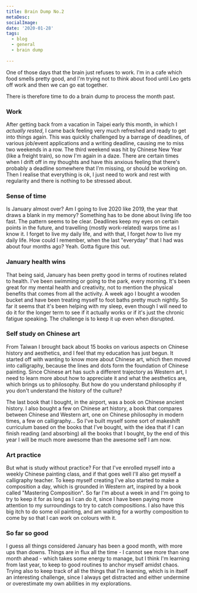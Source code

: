 ```yaml
---
title: Brain Dump No.2
metaDesc: 
socialImage: 
date: '2020-01-28'
tags:
  - blog
  - general
  - brain dump
 
---
```


One of those days that the brain just refuses to work. I'm in a cafe which food smells pretty good, and I'm trying not to think about food until Leo gets off work and then we can go eat together. 

There is therefore time to do a brain dump to process the month past. 

### Work
After getting back from a vacation in Taipei early this month, in which I *actually rested*, I came back feeling very much refreshed and ready to get into things again. This was quickly challenged by a barrage of deadlines, of various job/event applications and a writing deadline, causing me to miss two weekends in a row. The third weekend was hit by Chinese New Year (like a freight train), so now I'm again in a daze. There are certain times when I drift off in my thoughts and have this anxious feeling that there's probably a deadline somewhere that I'm missing, or should be working on. Then I realise that everything is ok, I just need to work and rest with regularity and there is nothing to be stressed about.  

### Sense of time
Is January almost over? Am I going to live 2020 like 2019, the year that draws a blank in my memory? Something has to be done about living life too fast. The pattern seems to be clear. Deadlines keep my eyes on certain points in the future, and travelling (mostly work-related) warps time as I know it. I forget to live my daily life, and with that, I forget *how* to live my daily life. How could I remember, when the last "everyday" that I had was about four months ago? Yeah. Gotta figure this out. 

### January health wins
That being said, January has been pretty good in terms of routines related to health. I've been swimming or going to the park, every morning. It's been great for my mental health and creativity, not to mention the physical benefits that comes from all the activity. A week ago I bought a wooden bucket and have been treating myself to foot baths pretty much nightly. So far it seems that it's been helping with my sleep, even though I will need to do it for the longer term to see if it actually works or if it's just the chronic fatigue speaking. The challenge is to keep it up even when disrupted. 

### Self study on Chinese art
From Taiwan I brought back about 15 books on various aspects on Chinese history and aesthetics, and I feel that my education has just begun. It started off with wanting to know more about Chinese art, which then moved into calligraphy, because the lines and dots form the foundation of Chinese painting. Since Chinese art has such a different trajectory as Western art, I need to learn more about how to appreciate it and what the aesthetics are, which brings us to philosophy. But how do you understand philosophy if you don't understand the history of the culture? 

The last book that I bought, in the airport, was a book on Chinese ancient history. I also bought a few on Chinese art history, a book that compares between Chinese and Western art, one on Chinese philosophy in modern times, a few on calligraphy... So I've built myself some sort of makeshift curriculum based on the books that I've bought, with the idea that if I can finish reading (and absorbing) all the books that I bought, by the end of this year I will be much more awesome than the awesome self I am now.  

### Art practice
But what is study without practice? For that I've enrolled myself into a weekly Chinese painting class, and if that goes well I'll also get myself a calligraphy teacher. To keep myself creating I've also started to make a composition a day, which is grounded in Western art, inspired by a book called "Mastering Composition". So far I'm about a week in and I'm going to try to keep it for as long as I can do it, since I have been paying more attention to my surroundings to try to catch compositions. I also have this big itch to do some oil painting, and am waiting for a worthy composition to come by so that I can work on colours with it. 

### So far so good
I guess all things considered January has been a good month, with more ups than downs. Things are in flux all the time - I cannot see more than one month ahead - which takes some energy to manage, but I think I'm learning from last year, to keep to good routines to anchor myself amidst chaos. Trying also to keep track of all the things that I'm learning, which is in itself an interesting challenge, since I always get distracted and either undermine or overestimate my own abilities in my explorations. 